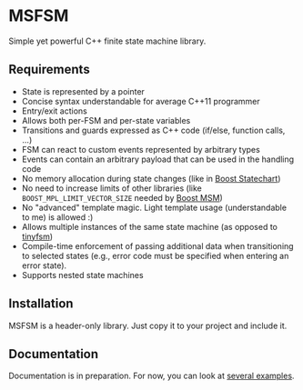 MSFSM
=====

Simple yet powerful C++ finite state machine library.

Requirements
------------

- State is represented by a pointer
- Concise syntax understandable for average C++11 programmer
- Entry/exit actions
- Allows both per-FSM and per-state variables
- Transitions and guards expressed as C++ code (if/else, function
  calls, ...)
- FSM can react to custom events represented by arbitrary types
- Events can contain an arbitrary payload that can be used in the
  handling code
- No memory allocation during state changes (like in [Boost Statechart][])
- No need to increase limits of other libraries (like
  `BOOST_MPL_LIMIT_VECTOR_SIZE` needed by [Boost MSM][])
- No "advanced" template magic. Light template usage (understandable
  to me) is allowed :)
- Allows multiple instances of the same state machine (as opposed to [tinyfsm][])
- Compile-time enforcement of passing additional data when
  transitioning to selected states (e.g., error code must be specified
  when entering an error state).
- Supports nested state machines

Installation
------------

MSFSM is a header-only library. Just copy it to your project and
include it.

Documentation
-------------

Documentation is in preparation. For now, you can look at [several
examples](examples/).

[Boost Statechart]: https://www.boost.org/doc/libs/1_69_0/libs/statechart/doc/index.html
[Boost MSM]: https://www.boost.org/doc/libs/1_69_0/libs/msm/doc/HTML/index.html
[tinyfsm]: https://github.com/digint/tinyfsm
